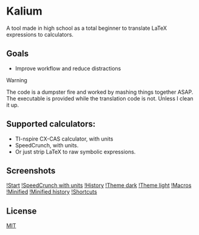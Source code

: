 # Kalium

A tool made in high school as a total beginner to translate LaTeX expressions to calculators.

## Goals
- Improve workflow and reduce distractions

> [!WARNING]  
> The code is a dumpster fire and worked by mashing things together ASAP. The executable is provided while the translation code is not. Unless I clean it up.

## Supported calculators:
- TI-nspire CX-CAS calculator, with units
- SpeedCrunch, with units.
- Or just strip LaTeX to raw symbolic expressions.

## Screenshots
[!Start](screenshots/start.png)
[!SpeedCrunch with units](screenshots/speedcrunch_units.png)
[!History](screenshots/history.png)
[!Theme dark](screenshots/theme_dark.png)
[!Theme light](screenshots/theme_light.png)
[!Macros](screenshots/macros.png)
[!Minified](screenshots/minified.png)
[!Minified history](screenshots/minified_history.png)
[!Shortcuts](screenshots/shortcuts.png)

## License
[MIT](https://choosealicense.com/licenses/mit/)